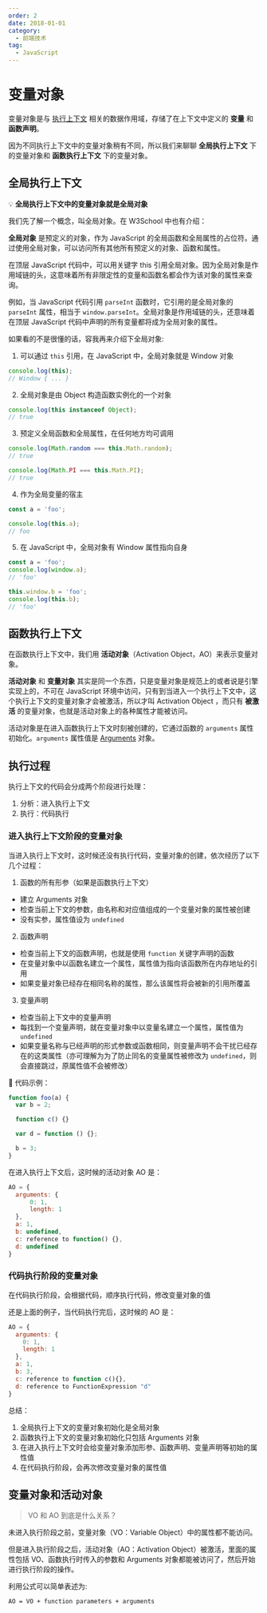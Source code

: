 ```yaml
---
order: 2
date: 2018-01-01
category:
  - 前端技术
tag:
  - JavaScript
---
```


# 变量对象

变量对象是与 [执行上下文](/blog/前端技术/JavaScript/核心模块/执行阶段/1.html) 相关的数据作用域，存储了在上下文中定义的 **变量** 和 **函数声明**。

因为不同执行上下文中的变量对象稍有不同，所以我们来聊聊 **全局执行上下文** 下的变量对象和 **函数执行上下文** 下的变量对象。

## 全局执行上下文

💡 **全局执行上下文中的变量对象就是全局对象**

我们先了解一个概念，叫全局对象。在 W3School 中也有介绍：

**全局对象** 是预定义的对象，作为 JavaScript 的全局函数和全局属性的占位符。通过使用全局对象，可以访问所有其他所有预定义的对象、函数和属性。

在顶层 JavaScript 代码中，可以用关键字 this 引用全局对象。因为全局对象是作用域链的头，这意味着所有非限定性的变量和函数名都会作为该对象的属性来查询。

例如，当 JavaScript 代码引用 `parseInt` 函数时，它引用的是全局对象的 `parseInt` 属性，相当于 `window.parseInt`。全局对象是作用域链的头，还意味着在顶层 JavaScript 代码中声明的所有变量都将成为全局对象的属性。

如果看的不是很懂的话，容我再来介绍下全局对象:

1. 可以通过 `this` 引用，在 JavaScript 中，全局对象就是 Window 对象

```js
console.log(this);
// Window { ... }
```

2. 全局对象是由 Object 构造函数实例化的一个对象

```js
console.log(this instanceof Object);
// true
```

3. 预定义全局函数和全局属性，在任何地方均可调用

```js
console.log(Math.random === this.Math.random);
// true

console.log(Math.PI === this.Math.PI);
// true
```

4. 作为全局变量的宿主

```js
const a = 'foo';

console.log(this.a);
// foo
```

5. 在 JavaScript 中，全局对象有 Window 属性指向自身

```js
const a = 'foo';
console.log(window.a);
// 'foo'

this.window.b = 'foo';
console.log(this.b);
// 'foo'
```

## 函数执行上下文

在函数执行上下文中，我们用 **活动对象**（Activation Object，AO）来表示变量对象。

**活动对象** 和 **变量对象** 其实是同一个东西，只是变量对象是规范上的或者说是引擎实现上的，不可在 JavaScript 环境中访问，只有到当进入一个执行上下文中，这个执行上下文的变量对象才会被激活，所以才叫 Activation Object ，而只有 **被激活** 的变量对象，也就是活动对象上的各种属性才能被访问。

活动对象是在进入函数执行上下文时刻被创建的，它通过函数的 `arguments` 属性初始化。`arguments` 属性值是 [Arguments](https://developer.mozilla.org/zh-CN/docs/Web/JavaScript/Reference/Functions/arguments) 对象。

## 执行过程

执行上下文的代码会分成两个阶段进行处理：

1. 分析：进入执行上下文
2. 执行：代码执行

### 进入执行上下文阶段的变量对象

当进入执行上下文时，这时候还没有执行代码，变量对象的创建，依次经历了以下几个过程：

1. 函数的所有形参（如果是函数执行上下文）

- 建立 Arguments 对象
- 检查当前上下文的参数，由名称和对应值组成的一个变量对象的属性被创建
- 没有实参，属性值设为 `undefined`

2. 函数声明

- 检查当前上下文的函数声明，也就是使用 `function` 关键字声明的函数
- 在变量对象中以函数名建立一个属性，属性值为指向该函数所在内存地址的引用
- 如果变量对象已经存在相同名称的属性，那么该属性将会被新的引用所覆盖

3. 变量声明

- 检查当前上下文中的变量声明
- 每找到一个变量声明，就在变量对象中以变量名建立一个属性，属性值为 `undefined`
- 如果变量名称与已经声明的形式参数或函数相同，则变量声明不会干扰已经存在的这类属性（亦可理解为为了防止同名的变量属性被修改为 `undefined`，则会直接跳过，原属性值不会被修改）

🌰 代码示例：

```js
function foo(a) {
  var b = 2;

  function c() {}

  var d = function () {};

  b = 3;
}
```

在进入执行上下文后，这时候的活动对象 AO 是：

```js
AO = {
  arguments: {
      0: 1,
      length: 1
  },
  a: 1,
  b: undefined,
  c: reference to function() {},
  d: undefined
}
```

### 代码执行阶段的变量对象

在代码执行阶段，会根据代码，顺序执行代码，修改变量对象的值

还是上面的例子，当代码执行完后，这时候的 AO 是：

```js
AO = {
  arguments: {
    0: 1,
    length: 1
  },
  a: 1,
  b: 3,
  c: reference to function c(){},
  d: reference to FunctionExpression "d"
}
```

总结：

1. 全局执行上下文的变量对象初始化是全局对象
2. 函数执行上下文的变量对象初始化只包括 Arguments 对象
3. 在进入执行上下文时会给变量对象添加形参、函数声明、变量声明等初始的属性值
4. 在代码执行阶段，会再次修改变量对象的属性值

## 变量对象和活动对象

>VO 和 AO 到底是什么关系？

未进入执行阶段之前，变量对象（VO：Variable Object）中的属性都不能访问。

但是进入执行阶段之后，活动对象（AO：Activation Object）被激活，里面的属性包括 VO、函数执行时传入的参数和 Arguments 对象都能被访问了，然后开始进行执行阶段的操作。

利用公式可以简单表述为:

`AO = VO + function parameters + arguments`
